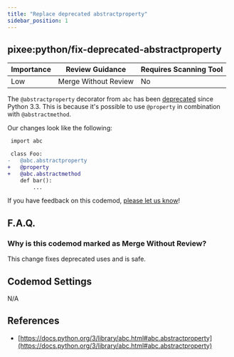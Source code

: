 ```yaml
---
title: "Replace deprecated abstractproperty"
sidebar_position: 1
---
```


## pixee:python/fix-deprecated-abstractproperty

| Importance | Review Guidance      | Requires Scanning Tool |
| ---------- | -------------------- | ---------------------- |
| Low        | Merge Without Review | No                     |

The `@abstractproperty` decorator from `abc` has been [deprecated](https://docs.python.org/3/library/abc.html#abc.abstractproperty) since Python 3.3. This is because it's possible to use `@property` in combination with `@abstractmethod`.

Our changes look like the following:

```diff
 import abc

 class Foo:
-   @abc.abstractproperty
+   @property
+   @abc.abstractmethod
    def bar():
        ...
```

If you have feedback on this codemod, [please let us know](mailto:feedback@pixee.ai)!

## F.A.Q.

### Why is this codemod marked as Merge Without Review?

This change fixes deprecated uses and is safe.

## Codemod Settings

N/A

## References

- [https://docs.python.org/3/library/abc.html#abc.abstractproperty](https://docs.python.org/3/library/abc.html#abc.abstractproperty)
